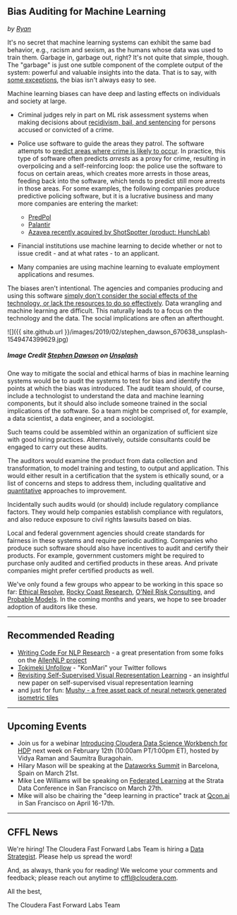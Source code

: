 ## Bias Auditing for Machine Learning
_by [Ryan](https://twitter.com/jqpubliq)_

It's no secret that machine learning systems can exhibit the same bad behavior, e.g., racism and sexism, as the humans whose data was used to train them. Garbage in, garbage out, right? It's not quite that simple, though. The "garbage" is just one sutble component of the complete output of the system: powerful and valuable insights into the data. That is to say, with [some exceptions](https://en.wikipedia.org/wiki/Tay_(bot)), the bias isn't always easy to see.

Machine learning biases can have deep and lasting effects on individuals and society at large.

* Criminal judges rely in part on ML risk assessment systems when making decisions about [recidivism, bail, and sentencing](https://www.propublica.org/article/machine-bias-risk-assessments-in-criminal-sentencing) for persons accused or convicted of a crime. 

* Police use software to guide the areas they patrol. The software attempts to [predict areas where crime is likely to occur](http://minorityreport.wikia.com/wiki/Precogs). In practice, this type of software often predicts _arrests_ as a proxy for crime, resulting in overpolicing and a self-reinforcing loop: the police use the software to focus on certain areas, which creates more arrests in those areas, feeding back into the software, which tends to predict still more arrests in those areas. For some examples, the following companies produce predictive policing software, but it is a lucrative business and many more companies are entering the market:

	* [PredPol](https://www.smithsonianmag.com/innovation/artificial-intelligence-is-now-used-predict-crime-is-it-biased-180968337/) 
	* [Palantir](https://www.theverge.com/2018/3/15/17126174/new-orleans-palantir-predictive-policing-program-end)
	* [Azavea recently acquired by ShotSpotter (product: HunchLab)](http://www.govtech.com/public-safety/Can-Atlantic-Citys-Bold-Experiment-Take-Racial-Bias-Out-of-Predictive-Policing.html)

* Financial institutions use machine learning to decide whether or not to issue credit - and at what rates - to an applicant.

* Many companies are using machine learning to evaluate employment applications and resumes.

The biases aren't intentional. The agencies and companies producing and using this software [simply don't consider the social effects of the technology, or lack the resources to do so effectively](https://arxiv.org/abs/1812.05239). Data wrangling and machine learning are difficult. This naturally leads to a focus on the technology and the data. The social implications are often an afterthought.

![]({{ site.github.url }}/images/2019/02/stephen_dawson_670638_unsplash-1549474399629.jpg)
#####  _Image Credit [Stephen Dawson](https://unsplash.com/photos/qwtCeJ5cLYs?utm_source=unsplash&utm_medium=referral&utm_content=creditCopyText) on [Unsplash](https://unsplash.com/)_

One way to mitigate the social and ethical harms of bias in machine learning systems would be to audit the systems to test for bias and identify the points at which the bias was introduced. The audit team should, of course, include a technologist to understand the data and machine learning components, but it should also include someone trained in the social implications of the software. So a team might be comprised of, for example, a data scientist, a data engineer, and a sociologist.

Such teams could be assembled within an organization of sufficient size with good hiring practices.  Alternatively, outside consultants could be engaged to carry out these audits.

The auditors would examine the product from data collection and transformation, to model training and testing, to output and application. This would either result in a certification that the system is ethically sound, or a list of concerns and steps to address them, including qualitative and [quantitative](https://arxiv.org/abs/1901.04562) approaches to improvement.

Incidentally such audits would (or should) include regulatory compliance factors. They would help companies establish compliance with regulators, and also reduce exposure to civil rights lawsuits based on bias.

Local and federal government agencies should create standards for fairness in these systems and require periodic auditing. Companies who produce such software should also have incentives to audit and certify their products. For example, government customers might be required to purchase only audited and certified products in these areas. And private companies might prefer certified products as well.

We've only found a few groups who appear to be working in this space so far: [Ethical Resolve](http://ethicalresolve.com/), [Rocky Coast Research](https://www.rockycoastresearch.com/), [O'Neil Risk Consulting](http://www.oneilrisk.com/), and [Probable Models](https://probablemodels.com/). In the coming months and years, we hope to see broader adoption of auditors like these.

---

## Recommended Reading

* [Writing Code For NLP Research](https://docs.google.com/presentation/d/17NoJY2SnC2UMbVegaRCWA7Oca7UCZ3vHnMqBV4SUayc/edit) - a great presentation from some folks on the [AllenNLP project](https://allennlp.org/)
* [Tokimeki Unfollow](https://tokimeki-unfollow.glitch.me/) - "KonMari" your Twitter follows
* [Revisiting Self-Supervised Visual Representation Learning](https://arxiv.org/abs/1901.09005) - an insightful new paper on self-supervised visual representation learning
* and just for fun: [Mushy - a free asset pack of neural network generated isometric tiles](https://everestpipkin.itch.io/mushy)

---

## Upcoming Events

* Join us for a webinar [Introducing Cloudera Data Science Workbench for HDP](https://www.cloudera.com/about/events/webinars/introducing_cdsw_for_hdp.html?src=FFL) next week on February 12th (10:00am PT/1:00pm ET), hosted by Vidya Raman and Saumitra Buragohain.
* Hilary Mason will be speaking at the [Dataworks Summit](https://dataworkssummit.com/barcelona-2019/) in Barcelona, Spain on March 21st.
* Mike Lee Williams will be speaking on [Federated Learning](https://conferences.oreilly.com/strata/strata-ca/public/schedule/detail/72661) at the Strata Data Conference in San Francisco on March 27th.
* Mike will also be chairing the "deep learning in practice" track at [Qcon.ai](https://qcon.ai/) in San Francisco on April 16-17th.

---

## CFFL News

We're hiring!  The Cloudera Fast Forward Labs Team is hiring a [Data Strategist](https://cloudera.wd5.myworkdayjobs.com/External_Career/job/USA--California--San-Francisco/Research-Engineer-at-Cloudera-Fast-Forward-Labs_181051).  Please help us spread the word!

And, as always, thank you for reading!  We welcome your comments and feedback; please reach out anytime to [cffl@cloudera.com](mailto:cffl@cloudera.com).

All the best,

The Cloudera Fast Forward Labs Team
